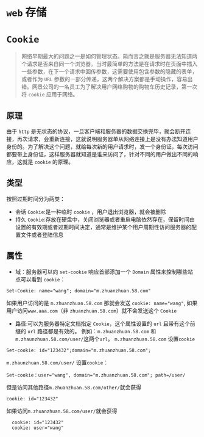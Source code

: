 # `web` 存储

# `Cookie`

> 网络早期最大的问题之一是如何管理状态。简而言之就是服务器无法知道两个请求是否来自同一个浏览器。当时最简单的方法是在请求时在页面中插入一些参数，在下一个请求中回传参数，这需要使用包含参数的隐藏的表单，或者作为 `URL` 参数的一部分传递，这两个解决方案都是手动操作，容易出错。网景公司的一名员工为了解决用户网络购物的购物车历史记录，第一次将 `cookie` 应用于网络。

## 原理

由于 `http` 是无状态的协议，一旦客户端和服务器的数据交换完毕，就会断开连接，再次请求，会重新连接，这就说明服务器单从网络连接上是没有办法知道用户身份的。为了解决这个问题，就给每次新的用户请求时，发一个身份证，每次访问都要带上身份证，这样服务器就知道是谁来访问了，针对不同的用户做出不同的响应，这就是 `cookie` 的原理。

## 类型

按照过期时间分为两类：
- 会话 `Cookie`:是一种临时 `cookie` ，用户退出浏览器，就会被删除
- 持久 `Cookie`:存放在硬盘中，关闭浏览器或者重启电脑依然存在，保留时间由设置的有效期或者过期时间决定，通常是维护某个用户周期性访问服务器的配置文件或者登陆信息

## 属性

- 域：服务器可以向 `set-cookie` 响应首部添加一个 `Domain` 属性来控制哪些站点可以看到 `cookie`：
```
Set-Cookie: name="wang"; domain="m.zhuanzhuan.58.com"
```
如果用户访问的是 `m.zhuanzhuan.58.com` 那就会发送 `cookie: name="wang"`, 如果用户访问`www.aaa.com`（非 `zhuanzhuan.58.com`）就不会发送这个 `Cookie`

- 路径:可以为服务器特定文档指定 `Cookie`，这个属性设置的 `url` 且带有这个前缀的 `url` 路径都是有效的。
例如：`m.zhuanzhuan.58.com` 和 `m.zhaunzhuan.58.com/user/`这两个`url`。 `m.zhuanzhuan.58.com` 设置`cookie`
```
Set-cookie: id="123432";domain="m.zhuanzhuan.58.com";
```

`m.zhaunzhuan.58.com/user/` 设置`cookie`：
```
Set-cookie：user="wang", domain="m.zhuanzhuan.58.com"; path=/user/
```
但是访问其他路径`m.zhuanzhuan.58.com/other/`就会获得
```
cookie: id="123432"
```
如果访问`m.zhuanzhuan.58.com/user/`就会获得
```
  cookie: id="123432"
  cookie: user="wang"
```